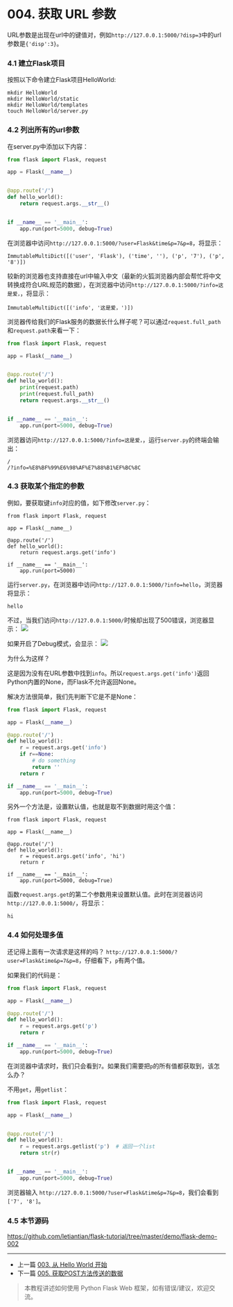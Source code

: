 # 004. 获取 URL 参数
URL参数是出现在url中的键值对，例如`http://127.0.0.1:5000/?disp=3`中的url参数是`{'disp':3}`。


### 4.1 建立Flask项目

按照以下命令建立Flask项目HelloWorld:
```
mkdir HelloWorld
mkdir HelloWorld/static
mkdir HelloWorld/templates
touch HelloWorld/server.py
```

### 4.2 列出所有的url参数

在server.py中添加以下内容：
```python
from flask import Flask, request

app = Flask(__name__)


@app.route('/')
def hello_world():
    return request.args.__str__()


if __name__ == '__main__':
    app.run(port=5000, debug=True)
```

在浏览器中访问`http://127.0.0.1:5000/?user=Flask&time&p=7&p=8`，将显示：
```
ImmutableMultiDict([('user', 'Flask'), ('time', ''), ('p', '7'), ('p', '8')])
```
较新的浏览器也支持直接在url中输入中文（最新的火狐浏览器内部会帮忙将中文转换成符合URL规范的数据），在浏览器中访问`http://127.0.0.1:5000/?info=这是爱，`，将显示：
```
ImmutableMultiDict([('info', '这是爱，')])
```

浏览器传给我们的Flask服务的数据长什么样子呢？可以通过`request.full_path`和`request.path`来看一下：
```python
from flask import Flask, request

app = Flask(__name__)


@app.route('/')
def hello_world():
    print(request.path)
    print(request.full_path)
    return request.args.__str__()


if __name__ == '__main__':
    app.run(port=5000, debug=True)
```
浏览器访问`http://127.0.0.1:5000/?info=这是爱，`，运行`server.py`的终端会输出：
```
/
/?info=%E8%BF%99%E6%98%AF%E7%88%B1%EF%BC%8C
```

### 4.3 获取某个指定的参数

例如，要获取键`info`对应的值，如下修改`server.py`：
```
from flask import Flask, request

app = Flask(__name__)

@app.route('/')
def hello_world():
    return request.args.get('info')

if __name__ == '__main__':
    app.run(port=5000)
```
运行`server.py`，在浏览器中访问`http://127.0.0.1:5000/?info=hello`，浏览器将显示：
```
hello
```
不过，当我们访问`http://127.0.0.1:5000/`时候却出现了500错误，浏览器显示：
![](/content/images/learn-flask/flask-001.jpg)

如果开启了Debug模式，会显示：
![](/content/images/learn-flask/flask-002.jpg)

为什么为这样？

这是因为没有在URL参数中找到`info`。所以`request.args.get('info')`返回Python内置的None，而Flask不允许返回None。

解决方法很简单，我们先判断下它是不是None：

```python
from flask import Flask, request

app = Flask(__name__)

@app.route('/')
def hello_world():
    r = request.args.get('info')
    if r==None:
        # do something
        return ''
    return r

if __name__ == '__main__':
    app.run(port=5000, debug=True)

```

另外一个方法是，设置默认值，也就是取不到数据时用这个值：
```
from flask import Flask, request

app = Flask(__name__)

@app.route('/')
def hello_world():
    r = request.args.get('info', 'hi')
    return r

if __name__ == '__main__':
    app.run(port=5000, debug=True)
```
函数`request.args.get`的第二个参数用来设置默认值。此时在浏览器访问`http://127.0.0.1:5000/`，将显示：
```
hi
```

### 4.4 如何处理多值
还记得上面有一次请求是这样的吗？ `http://127.0.0.1:5000/?user=Flask&time&p=7&p=8`，仔细看下，`p`有两个值。

如果我们的代码是：
```python
from flask import Flask, request

app = Flask(__name__)

@app.route('/')
def hello_world():
    r = request.args.get('p')
    return r

if __name__ == '__main__':
    app.run(port=5000, debug=True)
```
在浏览器中请求时，我们只会看到`7`。如果我们需要把`p`的所有值都获取到，该怎么办？

不用`get`，用`getlist`：
```python
from flask import Flask, request

app = Flask(__name__)


@app.route('/')
def hello_world():
    r = request.args.getlist('p')  # 返回一个list
    return str(r)


if __name__ == '__main__':
    app.run(port=5000, debug=True)
```
浏览器输入 `http://127.0.0.1:5000/?user=Flask&time&p=7&p=8`，我们会看到`['7', '8']`。

### 4.5 本节源码
https://github.com/letiantian/flask-tutorial/tree/master/demo/flask-demo-002


<!-- flask-tutorial-info -->


---

* 上一篇 [003. 从 Hello World 开始](003.%20%E4%BB%8E%20Hello%20World%20%E5%BC%80%E5%A7%8B.md)
* 下一篇 [005. 获取POST方法传送的数据](005.%20%E8%8E%B7%E5%8F%96POST%E6%96%B9%E6%B3%95%E4%BC%A0%E9%80%81%E7%9A%84%E6%95%B0%E6%8D%AE.md)

> 本教程讲述如何使用 Python Flask Web 框架，如有错误/建议，欢迎交流。

